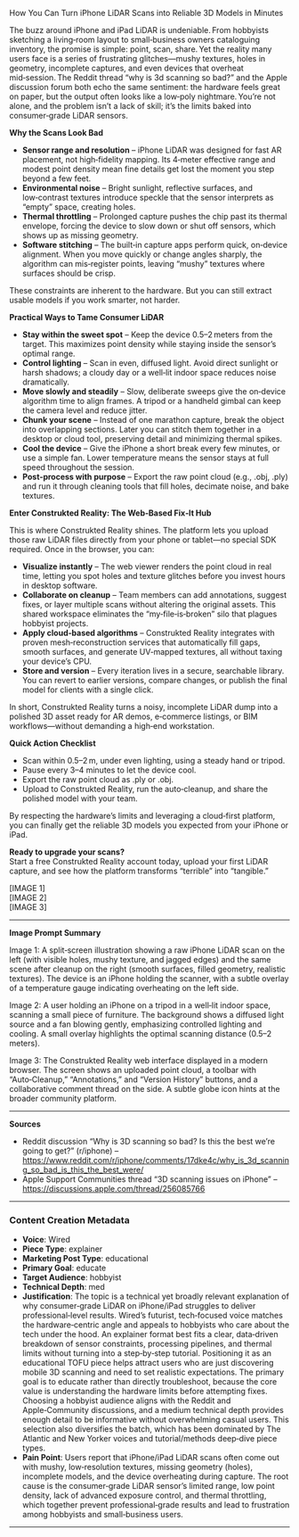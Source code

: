How You Can Turn iPhone LiDAR Scans into Reliable 3D Models in Minutes  

The buzz around iPhone and iPad LiDAR is undeniable. From hobbyists sketching a living‑room layout to small‑business owners cataloguing inventory, the promise is simple: point, scan, share. Yet the reality many users face is a series of frustrating glitches—mushy textures, holes in geometry, incomplete captures, and even devices that overheat mid‑session. The Reddit thread “why is 3d scanning so bad?” and the Apple discussion forum both echo the same sentiment: the hardware feels great on paper, but the output often looks like a low‑poly nightmare. You’re not alone, and the problem isn’t a lack of skill; it’s the limits baked into consumer‑grade LiDAR sensors.

**Why the Scans Look Bad**  

- **Sensor range and resolution** – iPhone LiDAR was designed for fast AR placement, not high‑fidelity mapping. Its 4‑meter effective range and modest point density mean fine details get lost the moment you step beyond a few feet.  
- **Environmental noise** – Bright sunlight, reflective surfaces, and low‑contrast textures introduce speckle that the sensor interprets as “empty” space, creating holes.  
- **Thermal throttling** – Prolonged capture pushes the chip past its thermal envelope, forcing the device to slow down or shut off sensors, which shows up as missing geometry.  
- **Software stitching** – The built‑in capture apps perform quick, on‑device alignment. When you move quickly or change angles sharply, the algorithm can mis‑register points, leaving “mushy” textures where surfaces should be crisp.  

These constraints are inherent to the hardware. But you can still extract usable models if you work smarter, not harder.

**Practical Ways to Tame Consumer LiDAR**  

- **Stay within the sweet spot** – Keep the device 0.5–2 meters from the target. This maximizes point density while staying inside the sensor’s optimal range.  
- **Control lighting** – Scan in even, diffused light. Avoid direct sunlight or harsh shadows; a cloudy day or a well‑lit indoor space reduces noise dramatically.  
- **Move slowly and steadily** – Slow, deliberate sweeps give the on‑device algorithm time to align frames. A tripod or a handheld gimbal can keep the camera level and reduce jitter.  
- **Chunk your scene** – Instead of one marathon capture, break the object into overlapping sections. Later you can stitch them together in a desktop or cloud tool, preserving detail and minimizing thermal spikes.  
- **Cool the device** – Give the iPhone a short break every few minutes, or use a simple fan. Lower temperature means the sensor stays at full speed throughout the session.  
- **Post‑process with purpose** – Export the raw point cloud (e.g., .obj, .ply) and run it through cleaning tools that fill holes, decimate noise, and bake textures.  

**Enter Construkted Reality: The Web‑Based Fix‑It Hub**  

This is where Construkted Reality shines. The platform lets you upload those raw LiDAR files directly from your phone or tablet—no special SDK required. Once in the browser, you can:

- **Visualize instantly** – The web viewer renders the point cloud in real time, letting you spot holes and texture glitches before you invest hours in desktop software.  
- **Collaborate on cleanup** – Team members can add annotations, suggest fixes, or layer multiple scans without altering the original assets. This shared workspace eliminates the “my‑file‑is‑broken” silo that plagues hobbyist projects.  
- **Apply cloud‑based algorithms** – Construkted Reality integrates with proven mesh‑reconstruction services that automatically fill gaps, smooth surfaces, and generate UV‑mapped textures, all without taxing your device’s CPU.  
- **Store and version** – Every iteration lives in a secure, searchable library. You can revert to earlier versions, compare changes, or publish the final model for clients with a single click.  

In short, Construkted Reality turns a noisy, incomplete LiDAR dump into a polished 3D asset ready for AR demos, e‑commerce listings, or BIM workflows—without demanding a high‑end workstation.

**Quick Action Checklist**  

- Scan within 0.5–2 m, under even lighting, using a steady hand or tripod.  
- Pause every 3–4 minutes to let the device cool.  
- Export the raw point cloud as .ply or .obj.  
- Upload to Construkted Reality, run the auto‑cleanup, and share the polished model with your team.  

By respecting the hardware’s limits and leveraging a cloud‑first platform, you can finally get the reliable 3D models you expected from your iPhone or iPad.

**Ready to upgrade your scans?**  
Start a free Construkted Reality account today, upload your first LiDAR capture, and see how the platform transforms “terrible” into “tangible.”  

[IMAGE 1]  
[IMAGE 2]  
[IMAGE 3]  

---

**Image Prompt Summary**  

Image 1: A split‑screen illustration showing a raw iPhone LiDAR scan on the left (with visible holes, mushy texture, and jagged edges) and the same scene after cleanup on the right (smooth surfaces, filled geometry, realistic textures). The device is an iPhone holding the scanner, with a subtle overlay of a temperature gauge indicating overheating on the left side.  

Image 2: A user holding an iPhone on a tripod in a well‑lit indoor space, scanning a small piece of furniture. The background shows a diffused light source and a fan blowing gently, emphasizing controlled lighting and cooling. A small overlay highlights the optimal scanning distance (0.5–2 meters).  

Image 3: The Construkted Reality web interface displayed in a modern browser. The screen shows an uploaded point cloud, a toolbar with “Auto‑Cleanup,” “Annotations,” and “Version History” buttons, and a collaborative comment thread on the side. A subtle globe icon hints at the broader community platform.  

---

**Sources**  

- Reddit discussion “Why is 3D scanning so bad? Is this the best we’re going to get?” (r/iphone) – https://www.reddit.com/r/iphone/comments/17dke4c/why_is_3d_scanning_so_bad_is_this_the_best_were/  
- Apple Support Communities thread “3D scanning issues on iPhone” – https://discussions.apple.com/thread/256085766   
---
### Content Creation Metadata
- **Voice**: Wired
- **Piece Type**: explainer
- **Marketing Post Type**: educational
- **Primary Goal**: educate
- **Target Audience**: hobbyist
- **Technical Depth**: med
- **Justification**: The topic is a technical yet broadly relevant explanation of why consumer‑grade LiDAR on iPhone/iPad struggles to deliver professional‑level results. Wired’s futurist, tech‑focused voice matches the hardware‑centric angle and appeals to hobbyists who care about the tech under the hood. An explainer format best fits a clear, data‑driven breakdown of sensor constraints, processing pipelines, and thermal limits without turning into a step‑by‑step tutorial. Positioning it as an educational TOFU piece helps attract users who are just discovering mobile 3D scanning and need to set realistic expectations. The primary goal is to educate rather than directly troubleshoot, because the core value is understanding the hardware limits before attempting fixes. Choosing a hobbyist audience aligns with the Reddit and Apple‑Community discussions, and a medium technical depth provides enough detail to be informative without overwhelming casual users. This selection also diversifies the batch, which has been dominated by The Atlantic and New Yorker voices and tutorial/methods deep‑dive piece types.
- **Pain Point**: Users report that iPhone/iPad LiDAR scans often come out with mushy, low‑resolution textures, missing geometry (holes), incomplete models, and the device overheating during capture. The root cause is the consumer‑grade LiDAR sensor’s limited range, low point density, lack of advanced exposure control, and thermal throttling, which together prevent professional‑grade results and lead to frustration among hobbyists and small‑business users.
---
